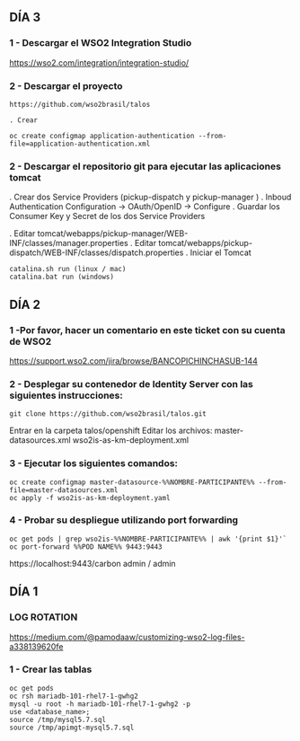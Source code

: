 ## DÍA 3
### 1 - Descargar el WSO2 Integration Studio
https://wso2.com/integration/integration-studio/

### 2 - Descargar el proyecto 
```
https://github.com/wso2brasil/talos

. Crear 
```
```
oc create configmap application-authentication --from-file=application-authentication.xml
```

### 2 - Descargar el repositorio git para ejecutar las aplicaciones tomcat
. Crear dos Service Providers (pickup-dispatch y pickup-manager )
. Inboud Authentication Configuration -> OAuth/OpenID -> Configure
. Guardar los Consumer Key y Secret de los dos Service Providers
> 
. Editar tomcat/webapps/pickup-manager/WEB-INF/classes/manager.properties
. Editar tomcat/webapps/pickup-dispatch/WEB-INF/classes/dispatch.properties
. Iniciar el Tomcat 
```
catalina.sh run (linux / mac)
catalina.bat run (windows)
```

## DÍA 2
### 1 -Por favor, hacer un comentario en este ticket con su cuenta de WSO2
https://support.wso2.com/jira/browse/BANCOPICHINCHASUB-144

### 2 - Desplegar su contenedor de Identity Server con las siguientes instrucciones:
```
git clone https://github.com/wso2brasil/talos.git
```
Entrar en la carpeta talos/openshift
Editar los archivos:
master-datasources.xml
wso2is-as-km-deployment.xml

### 3 - Ejecutar los siguientes comandos:
```
oc create configmap master-datasource-%%NOMBRE-PARTICIPANTE%% --from-file=master-datasources.xml
oc apply -f wso2is-as-km-deployment.yaml
```

### 4 - Probar su despliegue utilizando port forwarding
```
oc get pods | grep wso2is-%%NOMBRE-PARTICIPANTE%% | awk '{print $1}'`
oc port-forward %%POD NAME%% 9443:9443
```
https://localhost:9443/carbon
admin / admin

## DÍA 1

### LOG ROTATION
https://medium.com/@pamodaaw/customizing-wso2-log-files-a338139620fe

### 1 - Crear las tablas
```
oc get pods 
oc rsh mariadb-101-rhel7-1-gwhg2
mysql -u root -h mariadb-101-rhel7-1-gwhg2 -p
use <database_name>;
source /tmp/mysql5.7.sql
source /tmp/apimgt-mysql5.7.sql
```
